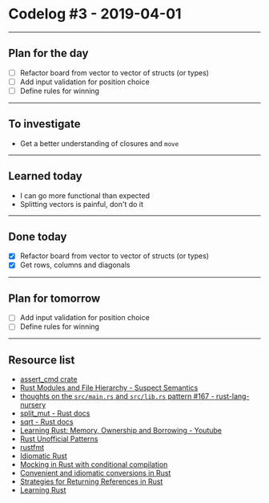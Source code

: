 # Codelog #3 - 2019-04-01

-----

## Plan for the day
- [ ] Refactor board from vector to vector of structs (or types)
- [ ] Add input validation for position choice
- [ ] Define rules for winning

-----

## To investigate
- Get a better understanding of closures and `move`

-----

## Learned today
- I can go more functional than expected
- Splitting vectors is painful, don't do it

-----

## Done today
- [x] Refactor board from vector to vector of structs (or types)
- [x] Get rows, columns and diagonals

-----

## Plan for tomorrow
- [ ] Add input validation for position choice
- [ ] Define rules for winning

-----

## Resource list
- [assert_cmd crate](https://crates.io/crates/assert_cmd)
- [Rust Modules and File Hierarchy - Suspect Semantics](http://www.suspectsemantics.com/blog/2016/05/26/rust-modules-and-file-hierarchy/)
- [thoughts on the `src/main.rs` and `src/lib.rs` pattern #167 - rust-lang-nursery](https://github.com/rust-lang-nursery/api-guidelines/issues/167)
- [split_mut - Rust docs](https://doc.rust-lang.org/std/primitive.slice.html#method.split_mut)
- [sqrt - Rust docs](https://doc.rust-lang.org/std/primitive.f64.html)
- [Learning Rust: Memory, Ownership and Borrowing - Youtube](https://www.youtube.com/watch?v=8M0QfLUDaaA)
- [Rust Unofficial Patterns](https://github.com/rust-unofficial/patterns)
- [rustfmt](https://github.com/rust-lang/rustfmt)
- [Idiomatic Rust](https://github.com/mre/idiomatic-rust)
- [Mocking in Rust with conditional compilation](https://klausi.github.io/rustnish/2019/03/31/mocking-in-rust-with-conditional-compilation.html)
- [Convenient and idiomatic conversions in Rust](https://ricardomartins.cc/2016/08/03/convenient_and_idiomatic_conversions_in_rust)
- [Strategies for Returning References in Rust](https://bryce.fisher-fleig.org/blog/strategies-for-returning-references-in-rust/index.html)
- [Learning Rust](https://github.com/gruberb/learning-rust)
